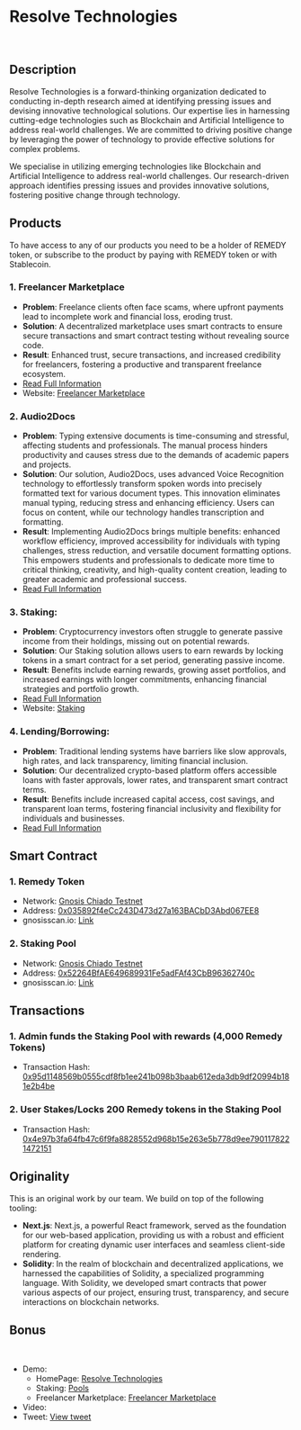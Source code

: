 # Resolve Technologies
 
## Description

Resolve Technologies is a forward-thinking organization dedicated to conducting in-depth research aimed at identifying pressing issues and devising innovative technological solutions. Our expertise lies in harnessing cutting-edge technologies such as Blockchain and Artificial Intelligence to address real-world challenges. We are committed to driving positive change by leveraging the power of technology to provide effective solutions for complex problems.

We specialise in utilizing emerging technologies like Blockchain and Artificial Intelligence to address real-world challenges. Our research-driven approach identifies pressing issues and provides innovative solutions, fostering positive change through technology.

## Products

To have access to any of our products you need to be a holder of REMEDY token, or subscribe to the product by paying with REMEDY token or with Stablecoin.

### 1. Freelancer Marketplace

- **Problem**: Freelance clients often face scams, where upfront payments lead to incomplete work and financial loss, eroding trust.
- **Solution**: A decentralized marketplace uses smart contracts to ensure secure transactions and smart contract testing without revealing source code.
- **Result**: Enhanced trust, secure transactions, and increased credibility for freelancers, fostering a productive and transparent freelance ecosystem.
- [Read Full Information](FreelancerMarketplace.md)
- Website: [Freelancer Marketplace](https://freelance.resolvetechnologies.org/)

### 2. Audio2Docs

- **Problem**: Typing extensive documents is time-consuming and stressful, affecting students and professionals. The manual process hinders productivity and causes stress due to the demands of academic papers and projects.
- **Solution**: Our solution, Audio2Docs, uses advanced Voice Recognition technology to effortlessly transform spoken words into precisely formatted text for various document types. This innovation eliminates manual typing, reducing stress and enhancing efficiency. Users can focus on content, while our technology handles transcription and formatting.
- **Result**: Implementing Audio2Docs brings multiple benefits: enhanced workflow efficiency, improved accessibility for individuals with typing challenges, stress reduction, and versatile document formatting options. This empowers students and professionals to dedicate more time to critical thinking, creativity, and high-quality content creation, leading to greater academic and professional success.
- [Read Full Information](Audio2Docs.md)
 
### 3. Staking:
- **Problem**: Cryptocurrency investors often struggle to generate passive income from their holdings, missing out on potential rewards.
- **Solution**: Our Staking solution allows users to earn rewards by locking tokens in a smart contract for a set period, generating passive income.
- **Result**: Benefits include earning rewards, growing asset portfolios, and increased earnings with longer commitments, enhancing financial strategies and portfolio growth.
- [Read Full Information](Staking.md)
- Website: [Staking](https://www.resolvetechnologies.org/pools)

### 4. **Lending/Borrowing**:
- **Problem**: Traditional lending systems have barriers like slow approvals, high rates, and lack transparency, limiting financial inclusion.
- **Solution**: Our decentralized crypto-based platform offers accessible loans with faster approvals, lower rates, and transparent smart contract terms.
- **Result**: Benefits include increased capital access, cost savings, and transparent loan terms, fostering financial inclusivity and flexibility for individuals and businesses.
- [Read Full Information](Lending.md)

## Smart Contract

### 1. Remedy Token
- Network: [Gnosis Chiado Testnet](https://gnosis-chiado.blockscout.com/)
- Address: [0x035892f4eCc243D473d27a163BACbD3Abd067EE8](https://gnosis-chiado.blockscout.com/token/0x035892f4eCc243D473d27a163BACbD3Abd067EE8)
- gnosisscan.io: [Link](https://gnosis-chiado.blockscout.com/token/0x035892f4eCc243D473d27a163BACbD3Abd067EE8)

### 2. Staking Pool
- Network: [Gnosis Chiado Testnet](https://gnosis-chiado.blockscout.com/)
- Address: [0x52264BfAE649689931Fe5adFAf43CbB96362740c](https://gnosis-chiado.blockscout.com/address/0x52264BfAE649689931Fe5adFAf43CbB96362740c)
- gnosisscan.io: [Link](https://gnosis-chiado.blockscout.com/address/0x52264BfAE649689931Fe5adFAf43CbB96362740c)
 
## Transactions

### 1. Admin funds the Staking Pool with rewards (4,000 Remedy Tokens)
- Transaction Hash: [0x95d1148569b0555cdf8fb1ee241b098b3baab612eda3db9df20994b181e2b4be](https://gnosis-chiado.blockscout.com/tx/0x95d1148569b0555cdf8fb1ee241b098b3baab612eda3db9df20994b181e2b4be)

### 2. User Stakes/Locks 200 Remedy tokens in the Staking Pool
- Transaction Hash: [0x4e97b3fa64fb47c6f9fa8828552d968b15e263e5b778d9ee7901178221472151](https://gnosis-chiado.blockscout.com/tx/0x4e97b3fa64fb47c6f9fa8828552d968b15e263e5b778d9ee7901178221472151)
 
## Originality

This is an original work by our team. We build on top of the following tooling:

- **Next.js**: Next.js, a powerful React framework, served as the foundation for our web-based application, providing us with a robust and efficient platform for creating dynamic user interfaces and seamless client-side rendering.
- **Solidity**: In the realm of blockchain and decentralized applications, we harnessed the capabilities of Solidity, a specialized programming language. With Solidity, we developed smart contracts that power various aspects of our project, ensuring trust, transparency, and secure interactions on blockchain networks.
 
## Bonus
 
- Demo:
  - HomePage: [Resolve Technologies](https://www.resolvetechnologies.org/)
  - Staking: [Pools](https://www.resolvetechnologies.org/pools)
  - Freelancer Marketplace: [Freelancer Marketplace](https://freelance.resolvetechnologies.org/)
- Video: <Link>
- Tweet: [View tweet](https://twitter.com/acedotsol/status/1704580016518947189?t=w1UmrHbwgbY2ZQdfredghQ&s=19)
